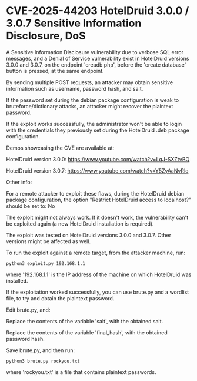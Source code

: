 # CVE-2025-44203 HotelDruid 3.0.0 / 3.0.7 Sensitive Information Disclosure, DoS

A Sensitive Information Disclosure vulnerability due to verbose SQL error messages, and a Denial of Service vulnerability exist in HotelDruid versions 3.0.0 and 3.0.7, on the endpoint 'creadb.php', before the 'create database' button is pressed, at the same endpoint.

By sending multiple POST requests, an attacker may obtain sensitive information such as username, password hash, and salt.

If the password set during the debian package configuration is weak to bruteforce/dictionary attacks, an attacker might recover the plaintext password.

If the exploit works successfully, the administrator won't be able to login with the credentials they previously set during the HotelDruid .deb package configuration.

Demos showcasing the CVE are available at:

HotelDruid version 3.0.0:
https://www.youtube.com/watch?v=LqJ-SXZtvBQ

HotelDruid version 3.0.7:
https://www.youtube.com/watch?v=Y5ZyAaNvRlo

Other info:

For a remote attacker to exploit these flaws, during the HotelDruid debian package configuration, the option "Restrict HotelDruid access to localhost?" should be set to: No

The exploit might not always work. If it doesn't work, the vulnerability can't be exploited again (a new HotelDruid installation is required).

The exploit was tested on HotelDruid versions 3.0.0 and 3.0.7. Other versions might be affected as well.

To run the exploit against a remote target, from the attacker machine, run:

```python3 exploit.py 192.168.1.1```

where '192.168.1.1' is the IP address of the machine on which HotelDruid was installed.

If the exploitation worked successfully, you can use brute.py and a wordlist file, to try and obtain the plaintext password.

Edit brute.py, and:

Replace the contents of the variable 'salt', with the obtained salt.

Replace the contents of the variable 'final_hash', with the obtained password hash.

Save brute.py, and then run:

```python3 brute.py rockyou.txt```

where 'rockyou.txt' is a file that contains plaintext passwords.
